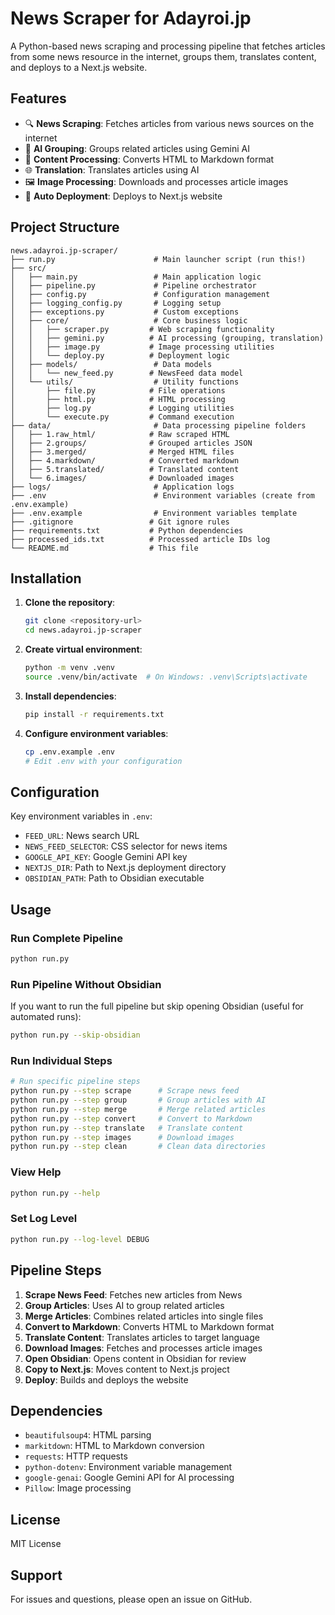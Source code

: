 # News Scraper for Adayroi.jp

A Python-based news scraping and processing pipeline that fetches articles from some news resource in the internet, groups them, translates content, and deploys to a Next.js website.

## Features

- 🔍 **News Scraping**: Fetches articles from various news sources on the internet
- 🤖 **AI Grouping**: Groups related articles using Gemini AI
- 📝 **Content Processing**: Converts HTML to Markdown format
- 🌐 **Translation**: Translates articles using AI
- 🖼️ **Image Processing**: Downloads and processes article images
- 🚀 **Auto Deployment**: Deploys to Next.js website

## Project Structure

```
news.adayroi.jp-scraper/
├── run.py                      # Main launcher script (run this!)
├── src/
│   ├── main.py                 # Main application logic
│   ├── pipeline.py             # Pipeline orchestrator
│   ├── config.py               # Configuration management
│   ├── logging_config.py       # Logging setup
│   ├── exceptions.py           # Custom exceptions
│   ├── core/                   # Core business logic
│   │   ├── scraper.py         # Web scraping functionality
│   │   ├── gemini.py          # AI processing (grouping, translation)
│   │   ├── image.py           # Image processing utilities
│   │   └── deploy.py          # Deployment logic
│   ├── models/                 # Data models
│   │   └── new_feed.py        # NewsFeed data model
│   └── utils/                  # Utility functions
│       ├── file.py            # File operations
│       ├── html.py            # HTML processing
│       ├── log.py             # Logging utilities
│       └── execute.py         # Command execution
├── data/                       # Data processing pipeline folders
│   ├── 1.raw_html/            # Raw scraped HTML
│   ├── 2.groups/              # Grouped articles JSON
│   ├── 3.merged/              # Merged HTML files
│   ├── 4.markdown/            # Converted markdown
│   ├── 5.translated/          # Translated content
│   └── 6.images/              # Downloaded images
├── logs/                       # Application logs
├── .env                        # Environment variables (create from .env.example)
├── .env.example                # Environment variables template
├── .gitignore                 # Git ignore rules
├── requirements.txt           # Python dependencies
├── processed_ids.txt          # Processed article IDs log
└── README.md                  # This file
```

## Installation

1. **Clone the repository**:

   ```bash
   git clone <repository-url>
   cd news.adayroi.jp-scraper
   ```

2. **Create virtual environment**:

   ```bash
   python -m venv .venv
   source .venv/bin/activate  # On Windows: .venv\Scripts\activate
   ```

3. **Install dependencies**:

   ```bash
   pip install -r requirements.txt
   ```

4. **Configure environment variables**:
   ```bash
   cp .env.example .env
   # Edit .env with your configuration
   ```

## Configuration

Key environment variables in `.env`:

- `FEED_URL`: News search URL
- `NEWS_FEED_SELECTOR`: CSS selector for news items
- `GOOGLE_API_KEY`: Google Gemini API key
- `NEXTJS_DIR`: Path to Next.js deployment directory
- `OBSIDIAN_PATH`: Path to Obsidian executable

## Usage

### Run Complete Pipeline

```bash
python run.py
```

### Run Pipeline Without Obsidian

If you want to run the full pipeline but skip opening Obsidian (useful for automated runs):

```bash
python run.py --skip-obsidian
```

### Run Individual Steps

```bash
# Run specific pipeline steps
python run.py --step scrape      # Scrape news feed
python run.py --step group       # Group articles with AI
python run.py --step merge       # Merge related articles
python run.py --step convert     # Convert to Markdown
python run.py --step translate   # Translate content
python run.py --step images      # Download images
python run.py --step clean       # Clean data directories
```

### View Help

```bash
python run.py --help
```

### Set Log Level

```bash
python run.py --log-level DEBUG
```

## Pipeline Steps

1. **Scrape News Feed**: Fetches new articles from News
2. **Group Articles**: Uses AI to group related articles
3. **Merge Articles**: Combines related articles into single files
4. **Convert to Markdown**: Converts HTML to Markdown format
5. **Translate Content**: Translates articles to target language
6. **Download Images**: Fetches and processes article images
7. **Open Obsidian**: Opens content in Obsidian for review
8. **Copy to Next.js**: Moves content to Next.js project
9. **Deploy**: Builds and deploys the website

## Dependencies

- `beautifulsoup4`: HTML parsing
- `markitdown`: HTML to Markdown conversion
- `requests`: HTTP requests
- `python-dotenv`: Environment variable management
- `google-genai`: Google Gemini API for AI processing
- `Pillow`: Image processing

## License

MIT License

## Support

For issues and questions, please open an issue on GitHub.
